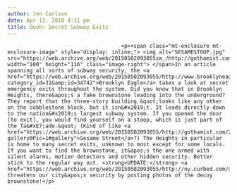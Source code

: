 ```yaml
---
author: Jen Carlson
date: Apr 13, 2010 4:11 pm
title: Oooh: Secret Subway Exits
---
```


	
										<p><span class="mt-enclosure mt-enclosure-image" style="display: inline;"> <img alt="SESAMESTOOP.jpg" src="https://web.archive.org/web/20150502093055im_/http://gothamist.com/attachments/arts_jen/SESAMESTOOP.jpg" width="100" height="116" class="image-right"> </span>In an article spanning all sorts of subway security, the <a href="https://web.archive.org/web/20150502093055/http://www.brooklyneagle.com/categories/category.php?category_id=31&amp;id=34742">Brooklyn Eagle</a> takes a look at secret emergency exits throughout the system. Did you know that in Brooklyn Heights, there&apos;s a fake brownstone leading into the underground? They report that the three-story building &quot;looks like any other on the cobblestone block, but it isn&#x2019;t. It leads directly down to the nation&#x2019;s largest subway system. If you opened the door [to exit], you would find yourself on a stoop, which is just part of the fa&#xE7;ade.&quot; (Kind of like <a href="https://web.archive.org/web/20150502093055/http://gothamist.com/2009/11/10/sesame_street_1.php?gallery0Pic=1#gallery">Sesame Street</a>?) The Heights in particular is home to many secret exits, unknown to most except for some locals. If you want to find the brownstone, it&apos;s the one armed with silent alarms, motion detectors and other hidden security. Better stick to the regular way out. <strong>UPDATE:</strong> <a href="https://web.archive.org/web/20150502093055/http://ny.curbed.com/archives/2010/04/13/brooklyn_heights_townhouse_is_actually_a_decoy.php">Curbed</a> threatens our city&apos;s security by posting photos of the decoy brownstone!</p>					
										
									
				